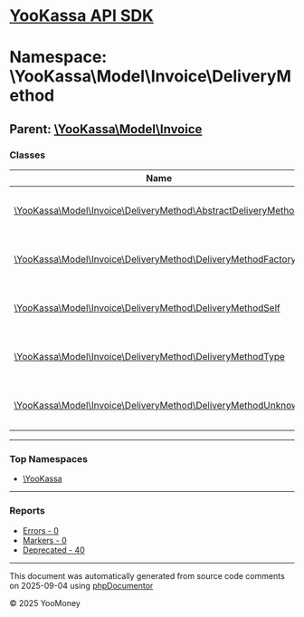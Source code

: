 # [YooKassa API SDK](../home.md)

# Namespace: \YooKassa\Model\Invoice\DeliveryMethod

## Parent: [\YooKassa\Model\Invoice](../namespaces/yookassa-model-invoice.md)

### Classes

| Name | Summary |
| ---- | ------- |
| [\YooKassa\Model\Invoice\DeliveryMethod\AbstractDeliveryMethod](../classes/YooKassa-Model-Invoice-DeliveryMethod-AbstractDeliveryMethod.md) | Класс, представляющий модель DeliveryMethod. |
| [\YooKassa\Model\Invoice\DeliveryMethod\DeliveryMethodFactory](../classes/YooKassa-Model-Invoice-DeliveryMethod-DeliveryMethodFactory.md) | Класс, представляющий модель PaymentMethodFactory. |
| [\YooKassa\Model\Invoice\DeliveryMethod\DeliveryMethodSelf](../classes/YooKassa-Model-Invoice-DeliveryMethod-DeliveryMethodSelf.md) | Класс, представляющий модель DeliveryMethodSelf. |
| [\YooKassa\Model\Invoice\DeliveryMethod\DeliveryMethodType](../classes/YooKassa-Model-Invoice-DeliveryMethod-DeliveryMethodType.md) | Класс, представляющий модель DeliveryMethodType. |
| [\YooKassa\Model\Invoice\DeliveryMethod\DeliveryMethodUnknown](../classes/YooKassa-Model-Invoice-DeliveryMethod-DeliveryMethodUnknown.md) | Класс, представляющий модель DeliveryMethodSelf. |

---

### Top Namespaces

* [\YooKassa](../namespaces/yookassa.md)

---

### Reports
* [Errors - 0](../reports/errors.md)
* [Markers - 0](../reports/markers.md)
* [Deprecated - 40](../reports/deprecated.md)

---

This document was automatically generated from source code comments on 2025-09-04 using [phpDocumentor](http://www.phpdoc.org/)

&copy; 2025 YooMoney